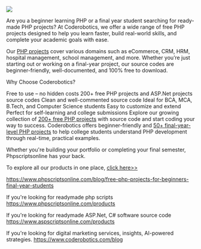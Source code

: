 <img src="https://www.coderobotics.com/frontend/assets/pages/Free-PHP-Projects-for-Beginners-Final-Year-Students.jpg">

Are you a beginner learning PHP or a final year student searching for ready-made PHP projects? At Coderobotics, we offer a wide range of free PHP projects designed to help you learn faster, build real-world skills, and complete your academic goals with ease.

Our <a href="https://www.coderobotics.com/products">PHP projects</a> cover various domains such as eCommerce, CRM, HRM, hospital management, school management, and more. Whether you’re just starting out or working on a final-year project, our source codes are beginner-friendly, well-documented, and 100% free to download.

Why Choose Coderobotics?
 
Free to use – no hidden costs
200+ free PHP projects and ASP.Net projects source codes
Clean and well-commented source code
 Ideal for BCA, MCA, B.Tech, and Computer Science students
Easy to customize and extend
Perfect for self-learning and college submissions
Explore our growing collection of <a href="https://www.phpscriptsonline.com/product-category/free-download">200+ free PHP projects</a> with source code and start coding your way to success. Coderobotics offers beginner-friendly and <a href="https://www.phpscriptsonline.com/product-category/final-year-projects">50+ final-year-level PHP projects</a> to help college students understand PHP development through real-time, practical examples. 

Whether you're building your portfolio or completing your final semester, Phpscriptsonline has your back.

To explore all our products in one place, <a href="https://www.phpscriptsonline.com/view-all-products">click here>></a>

https://www.phpscriptsonline.com/blog/free-php-projects-for-beginners-final-year-students

If you're looking for readymade php scripts
https://www.phpscriptsonline.com/products

If you're looking for readymade ASP.Net, C# software source code
https://www.aspscriptsonline.com/products

If you're looking for digital marketing services, insights, AI-powered strategies.
https://www.coderobotics.com/blog
